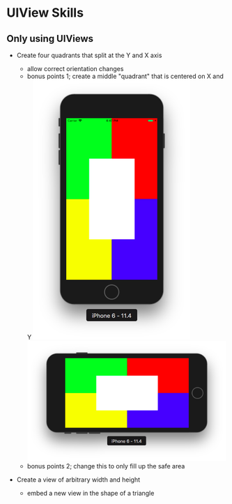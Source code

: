 # UIView Skills

## Only using UIViews
- Create four quadrants that split at the Y and X axis
    - allow correct orientation changes
    - bonus points 1; create a middle "quadrant" that is centered on X and Y
    ![Portrait](/assets/four-quadrants-portrait.png)
    ![Landscape](/assets/four-quadrants-landscape.png)
    - bonus points 2; change this to only fill up the safe area

- Create a view of arbitrary width and height
    - embed a new view in the shape of a triangle
